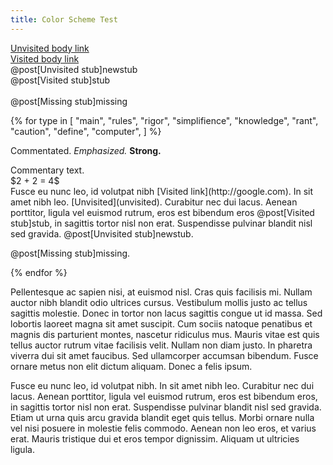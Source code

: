 ```yaml
---
title: Color Scheme Test
---
```

[Unvisited body link](/nowhere)<br/>
[Visited body link](http://google.com)<br/>
@post[Unvisited stub]newstub<br/>
@post[Visited stub]stub<br/>
<br/>
@post[Missing stub]missing

{% for type in [
  "main",
  "rules",
  "rigor",
  "simplifience",
  "knowledge",
  "rant",
  "caution",
  "define",
  "computer",
  ] %}

<span class="{{ type }}">Commentated.</span>
<em class="{{ type }}">Emphasized.</em>
<strong class="{{ type }}">Strong.</strong>

<aside class="{{ type }} inline" markdown="block">
Commentary text. <br/>
$2 + 2 = 4$<br/>
Fusce eu nunc leo, id volutpat nibh [Visited link](http://google.com). In sit
amet nibh leo. [Unvisited](unvisited). Curabitur nec dui lacus. Aenean
porttitor, ligula vel euismod rutrum, eros est bibendum eros @post[Visited
stub]stub, in sagittis tortor nisl non erat. Suspendisse pulvinar blandit nisl
sed gravida. @post[Unvisited
stub]newstub.

@post[Missing stub]missing.
</aside>

{% endfor %}

Pellentesque ac sapien nisi, at euismod nisl. Cras quis facilisis mi. Nullam
auctor nibh blandit odio ultrices cursus. Vestibulum mollis justo ac tellus
sagittis molestie. Donec in tortor non lacus sagittis congue ut id massa. Sed
lobortis laoreet magna sit amet suscipit. Cum sociis natoque penatibus et
magnis dis parturient montes, nascetur ridiculus mus. Mauris vitae est quis
tellus auctor rutrum vitae facilisis velit. Nullam non diam justo. In pharetra
viverra dui sit amet faucibus. Sed ullamcorper accumsan bibendum. Fusce ornare
metus non elit dictum aliquam. Donec a felis ipsum.

Fusce eu nunc leo, id volutpat nibh. In sit amet nibh leo. Curabitur nec dui
lacus. Aenean porttitor, ligula vel euismod rutrum, eros est bibendum eros, in
sagittis tortor nisl non erat. Suspendisse pulvinar blandit nisl sed gravida.
Etiam ut urna quis arcu gravida blandit eget quis tellus. Morbi ornare nulla
vel nisi posuere in molestie felis commodo. Aenean non leo eros, et varius
erat. Mauris tristique dui et eros tempor dignissim. Aliquam ut ultricies
ligula.
